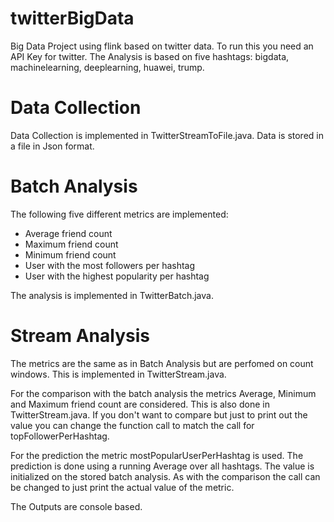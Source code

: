 # twitterBigData
Big Data Project using flink based on twitter data.
To run this you need an API Key for twitter. The Analysis is based on five hashtags: bigdata, machinelearning, deeplearning, huawei, trump.

# Data Collection
Data Collection is implemented in TwitterStreamToFile.java.
Data is stored in a file in Json format.

# Batch Analysis
The following five different metrics are implemented:
* Average friend count
* Maximum friend count
* Minimum friend count
* User with the most followers per hashtag
* User with the highest popularity per hashtag

The analysis is implemented in TwitterBatch.java.

# Stream Analysis

The metrics are the same as in Batch Analysis but are perfomed on count windows.
This is implemented in TwitterStream.java.

For the comparison with the batch analysis the metrics Average, Minimum and Maximum friend count are considered.
This is also done in TwitterStream.java. 
If you don't want to compare but just to print out the value 
you can change the function call to match the call for topFollowerPerHashtag.

For the prediction the metric mostPopularUserPerHashtag is used. The prediction is done using
a running Average over all hashtags. The value is initialized on the stored batch analysis.
As with the comparison the call can be changed to just print the actual value of the metric.

The Outputs are console based.

